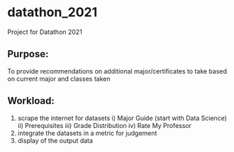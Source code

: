 # datathon_2021
Project for Datathon 2021

## Purpose: 
To provide recommendations on additional major/certificates to take based on current major and classes taken

## Workload:
1. scrape the internet for datasets
   i) Major Guide (start with Data Science)
   ii) Prerequisites 
   iii) Grade Distribution
   iv) Rate My Professor
3. integrate the datasets in a metric for judgement
4. display of the output data
